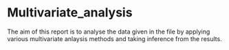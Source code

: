 # Multivariate_analysis
The aim of this report is to analyse the data given in the file by applying various multivariate anlaysis methods and taking inference from the results.
